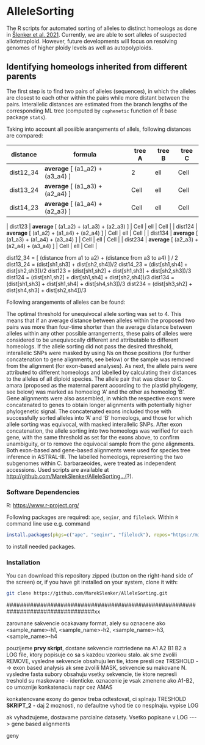 # AlleleSorting


The R scripts for automated sorting of alleles to distinct homeologs as done in [Šlenker et al. 2021](https://www.frontiersin.org/articles/). Currently, we are able to sort alleles of suspected allotetraploid. However, future developments will focus on resolving genomes of higher ploidy levels as well as autopolyploids.


## Identifying homeologs inherited from different parents

The first step is to find two pairs of alleles (sequences), in which the alleles are closest to each other within the pairs while more distant between the pairs. Interallelic distances are estimated from the branch lengths of the corresponding ML tree (computed by `cophenetic` function of R base package `stats`).

Taking into account all posiible arangements of allels, following distances are compared: 


| distance | formula | tree A | tree B | tree C |
| ------------- | ------------- | ------------- | ------------- | ------------- |
|  dist12_34  | **average** [ (a1_a2) + (a3_a4) ]  | 2  | ell  | Cell  |
|  dist13_24  | **average** [ (a1_a3) + (a2_a4) ]  | Cell  | ell  | Cell  |
|  dist14_23  | **average** [ (a1_a4) + (a2_a3) ]  | Cell  | ell  | Cell  |

|  dist123  | **average** [ (a1_a2) + (a1_a3) + (a2_a3) ]  | Cell  | ell  | Cell  |
|  dist124  | **average** [ (a1_a2) + (a1_a4) + (a2_a4) ]  | Cell  | ell  | Cell  |
|  dist134  | **average** [ (a1_a3) + (a1_a4) + (a3_a4) ]  | Cell  | ell  | Cell  |
|  dist234  | **average** [ (a2_a3) + (a2_a4) + (a3_a4) ]  | Cell  | ell  | Cell  |



dist12_34 = [ (distance from a1 to a2) + (distance from a3 to a4) ] / 2
    dist13_24 = (dist[sh1,sh3] + dist[sh2,sh4])/2
    dist14_23 = (dist[sh1,sh4] + dist[sh2,sh3])/2
    dist123 = (dist[sh1,sh2] + dist[sh1,sh3] + dist[sh2,sh3])/3 
    dist124 = (dist[sh1,sh2] + dist[sh1,sh4] + dist[sh2,sh4])/3 
    dist134 = (dist[sh1,sh3] + dist[sh1,sh4] + dist[sh4,sh3])/3 
    dist234 = (dist[sh3,sh2] + dist[sh4,sh3] + dist[sh2,sh4])/3 


Following arangements of alleles can be found: 





The optimal threshold for unequivocal allele sorting was set to 4. This means that if an average distance between alleles within the proposed two pairs was more than four-time shorter than the average distance between alleles within any other possible arrangements, these pairs of alleles were considered to be unequivocally different and attributable to different homeologs. If the allele sorting did not pass the desired threshold, interallelic SNPs were masked by using Ns on those positions (for further concatenation to gene alignments, see below) or the sample was removed from the alignment (for exon-based analyses). As next, the allele pairs were attributed to different homeologs and labelled by calculating their distances to the alleles of all diploid species. The allele pair that was closer to C. amara (proposed as the maternal parent according to the plastid phylogeny, see below) was marked as homoelog ‘A’ and the other as homeolog ‘B’. Gene alignments were also assembled, in which the respective exons were concatenated to genes to obtain longer alignments with potentially higher phylogenetic signal. The concatenated exons included those with successfully sorted alleles into ‘A’ and ‘B’ homeologs, and those for which allele sorting was equivocal, with masked interallelic SNPs. After exon concatenation, the allele sorting into two homeologs was verified for each gene, with the same threshold as set for the exons above, to confirm unambiguity, or to remove the equivocal sample from the gene alignments. Both exon-based and gene-based alignments were used for species tree inference in ASTRAL-III. The labelled homeologs, representing the two subgenomes within C. barbaraeoides, were treated as independent accessions. Used scripts are available at http://github.com/MarekSlenker/AlleleSorting...(?). 


### Software Dependencies
R: https://www.r-project.org/  


Following packages are required: `ape`, `seqinr`, and `filelock`. Within `R` command line use e.g. command
```R
install.packages(pkgs=c("ape", "seqinr", "filelock"), repos="https://mirrors.nic.cz/R/", dependencies="Imports")
```
to install needed packages.

### Installation
You can download this repository zipped (button on the right-hand side of the screen) or, if you have git installed on your system, clone it with:

```bash
git clone https://github.com/MarekSlenker/AlleleSorting.git
```

##################################################################################xx


zarovnane sakvencie
ocakavany format, alely su oznacene ako <sample_name>-h1, <sample_name>-h2, <sample_name>-h3, <sample_name>-h4




pouzijeme **prvy skript**, dostane sekvencie roztriedene na A1 A2 B1 B2 a LOG file, ktory popisuje co sa s kazdou vzorkou stalo.
ak sme zvolili REMOVE,  vysledne sekvencie obsahuju len tie, ktore presli cez TRESHOLD  --> exon based analysis
ak sme zvolili MASK, sekvencie su makovane N. vysledne fasta subory obsahuju vsetky sekvencie, tie ktore nepresli treshold su maskovane - identicke. oznacenie je vsak zmenene ako A1-B2, co umoznije konkatenaciu napr cez AMAS


konkatenovane exony do genov treba odtestovat, ci splnaju TRESHOLD   **SKRIPT_2**   - daj 2 moznosti, no defaultne vyhod tie co nesplnaju.
vypise LOG

ak vyhadzujeme, dostavame parcialne datasety. Vsetko popisane v LOG ---> gene based alignments



geny
